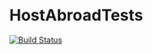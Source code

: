 # HostAbroadTests
[![Build Status](https://travis-ci.com/evivar/Gradle.svg?branch=master)](https://travis-ci.com/evivar/Gradle)

